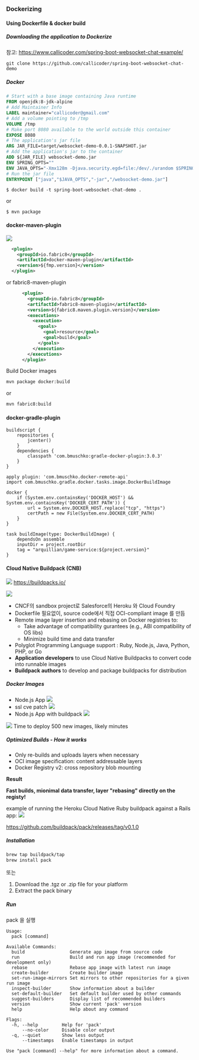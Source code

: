 ### Dockerizing

#### Using Dockerfile & docker build
##### Downloading the application to Dockerize
참고: 
https://www.callicoder.com/spring-boot-websocket-chat-example/

```
git clone https://github.com/callicoder/spring-boot-websocket-chat-demo
```

##### Docker
```dockerfile
# Start with a base image containing Java runtime
FROM openjdk:8-jdk-alpine
# Add Maintainer Info
LABEL maintainer="callicoder@gmail.com"
# Add a volume pointing to /tmp
VOLUME /tmp
# Make port 8080 available to the world outside this container
EXPOSE 8080
# The application's jar file
ARG JAR_FILE=target/websocket-demo-0.0.1-SNAPSHOT.jar
# Add the application's jar to the container
ADD ${JAR_FILE} websocket-demo.jar
ENV SPRING_OPTS=""
ENV JAVA_OPTS="-Xmx128m -Djava.security.egd=file:/dev/./urandom $SPRING_OPTS"
# Run the jar file 
ENTRYPOINT ["java","$JAVA_OPTS","-jar","/websocket-demo.jar"]
```

```
$ docker build -t spring-boot-websocket-chat-demo .
```
or
```
$ mvn package
```

#### docker-maven-plugin
![](https://raw.githubusercontent.com/fabric8io/fabric8-maven-plugin/master/doc/sample-demo.gif)

```xml
  <plugin>
    <groupId>io.fabric8</groupId>
    <artifactId>docker-maven-plugin</artifactId>
    <version>${fmp.version}</version>
  </plugin>
```
or fabric8-maven-plugin
```xml
      <plugin>
        <groupId>io.fabric8</groupId>
        <artifactId>fabric8-maven-plugin</artifactId>
        <version>${fabric8.maven.plugin.version}</version>
        <executions>
          <execution>
            <goals>
              <goal>resource</goal>
              <goal>build</goal>
            </goals>
          </execution>
        </executions>
      </plugin>
```

Build Docker images
```bash
mvn package docker:build
```
or
```bash
mvn fabric8:build
```

#### docker-gradle-plugin

```build
buildscript {
    repositories {
        jcenter()
    }
    dependencies {
        classpath 'com.bmuschko:gradle-docker-plugin:3.0.3'
    }
}

apply plugin: 'com.bmuschko.docker-remote-api'
import com.bmuschko.gradle.docker.tasks.image.DockerBuildImage

docker {
    if (System.env.containsKey('DOCKER_HOST') && System.env.containsKey('DOCKER_CERT_PATH')) {
        url = System.env.DOCKER_HOST.replace("tcp", "https")
        certPath = new File(System.env.DOCKER_CERT_PATH)
    }
}

task buildImage(type: DockerBuildImage) {
    dependsOn assemble
    inputDir = project.rootDir
    tag = "arquillian/game-service:${project.version}"
}
```


#### Cloud Native Buildpack (CNB)
![](https://buildpacks.io/images/buildpacks-logo.svg)
https://buildpacks.io/

![](img/1538419833-Cloud%20Native%20Buildpacks%20Blog%20Image.png)

- CNCF의 sandbox project로 Salesforce의 Heroku 와 Cloud Foundry
- Dockerfile 필요없이, source code에서 직접 OCI-compliant image 를 만듬
- Remote image layer insertion and rebasing on Docker registries to:
  - Take advantage of compatibility gurantees (e.g., ABI compatibility of OS libs)
  - Minimize build time and data transfer
- Polyglot Programming Language support : Ruby, Node.js, Java, Python, PHP, or Go
- **Application developers** to use Cloud Native Buildpacks to convert code into runnable images
- **Buildpack authors** to develop and package buildpacks for distribution


##### Docker Images
- Node.js App
 ![](img/dockerimage-nodejs-app.png)
- ssl cve patch
 ![](img/dockerimage-migrations.png)
- Node.js App with buildpack
![](img/droplet-buildpack.png)

![](img/dockerimage-stack-buildpack-app.png)
Time to deploy 500 new images, likely minutes


##### Optimized Builds - How it works
- Only re-builds and uploads layers when necessary
- OCI image specification: content addressable layers
- Docker Registry v2: cross repository blob mounting

**Result**

**Fast builds, mionimal data transfer, layer "rebasing" directly on the registy!**

example of running the Heroku Cloud Native Ruby buildpack against a Rails app:
![](img/1554242856-cnb-beta-3-no-shadow.gif)

https://github.com/buildpack/pack/releases/tag/v0.1.0


##### Installation
```bash
brew tap buildpack/tap
brew install pack
```
또는
1. Download the .tgz or .zip file for your platform
2. Extract the pack binary

##### Run

pack 을 실행

```log
Usage:
  pack [command]

Available Commands:
  build                 Generate app image from source code
  run                   Build and run app image (recommended for development only)
  rebase                Rebase app image with latest run image
  create-builder        Create builder image
  set-run-image-mirrors Set mirrors to other repositories for a given run image
  inspect-builder       Show information about a builder
  set-default-builder   Set default builder used by other commands
  suggest-builders      Display list of recommended builders
  version               Show current 'pack' version
  help                  Help about any command

Flags:
  -h, --help         Help for 'pack'
      --no-color     Disable color output
  -q, --quiet        Show less output
      --timestamps   Enable timestamps in output

Use "pack [command] --help" for more information about a command.
```

